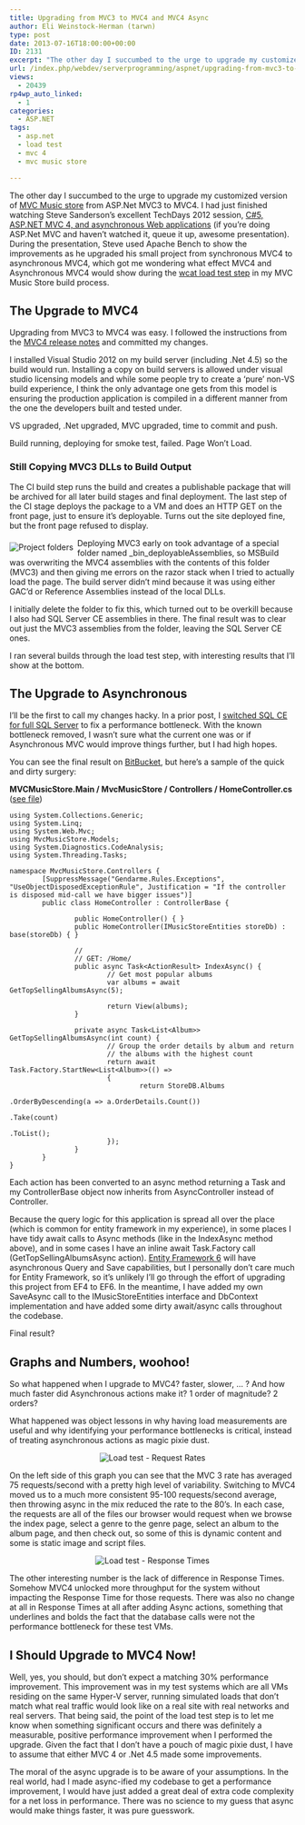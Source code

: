 ```yaml
---
title: Upgrading from MVC3 to MVC4 and MVC4 Async
author: Eli Weinstock-Herman (tarwn)
type: post
date: 2013-07-16T18:00:00+00:00
ID: 2131
excerpt: "The other day I succumbed to the urge to upgrade my customized version of MVC Music store from ASP.Net MVC3 to MVC4. I had just finished watching Steve Sanderson's excellent TechDays 2012 session, C#5, ASP.NET MVC 4, and asynchronous Web applications (if you're doing ASP.Net MVC and haven't watched it, queue it up, awesome presentation)."
url: /index.php/webdev/serverprogramming/aspnet/upgrading-from-mvc3-to-mvc4/
views:
  - 20439
rp4wp_auto_linked:
  - 1
categories:
  - ASP.NET
tags:
  - asp.net
  - load test
  - mvc 4
  - mvc music store

---
```

The other day I succumbed to the urge to upgrade my customized version of [MVC Music store][1] from ASP.Net MVC3 to MVC4. I had just finished watching Steve Sanderson&#8217;s excellent TechDays 2012 session, [C#5, ASP.NET MVC 4, and asynchronous Web applications][2] (if you&#8217;re doing ASP.Net MVC and haven&#8217;t watched it, queue it up, awesome presentation). During the presentation, Steve used Apache Bench to show the improvements as he upgraded his small project from synchronous MVC4 to asynchronous MVC4, which got me wondering what effect MVC4 and Asynchronous MVC4 would show during the [wcat load test step][3] in my MVC Music Store build process.

## The Upgrade to MVC4

Upgrading from MVC3 to MVC4 was easy. I followed the instructions from the [MVC4 release notes][4] and committed my changes. 

I installed Visual Studio 2012 on my build server (including .Net 4.5) so the build would run. Installing a copy on build servers is allowed under visual studio licensing models and while some people try to create a &#8216;pure&#8217; non-VS build experience, I think the only advantage one gets from this model is ensuring the production application is compiled in a different manner from the one the developers built and tested under.

VS upgraded, .Net upgraded, MVC upgraded, time to commit and push.

Build running, deploying for smoke test, failed. Page Won&#8217;t Load.

### Still Copying MVC3 DLLs to Build Output

The CI build step runs the build and creates a publishable package that will be archived for all later build stages and final deployment. The last step of the CI stage deploys the package to a VM and does an HTTP GET on the front page, just to ensure it&#8217;s deployable. Turns out the site deployed fine, but the front page refused to display.

<img src="http://tiernok.com/LTDBlog/MVC4/folders.png" alt="Project folders" style="margin: .5em .5em .5em 0; float: left;" />Deploying MVC3 early on took advantage of a special folder named \_bin\_deployableAssemblies, so MSBuild was overwriting the MVC4 assemblies with the contents of this folder (MVC3) and then giving me errors on the razor stack when I tried to actually load the page. The build server didn&#8217;t mind because it was using either GAC&#8217;d or Reference Assemblies instead of the local DLLs.

I initially delete the folder to fix this, which turned out to be overkill because I also had SQL Server CE assemblies in there. The final result was to clear out just the MVC3 assemblies from the folder, leaving the SQL Server CE ones.

I ran several builds through the load test step, with interesting results that I&#8217;ll show at the bottom.

## The Upgrade to Asynchronous

I&#8217;ll be the first to call my changes hacky. In a prior post, I [switched SQL CE for full SQL Server][5] to fix a performance bottleneck. With the known bottleneck removed, I wasn&#8217;t sure what the current one was or if Asynchronous MVC would improve things further, but I had high hopes.

You can see the final result on [BitBucket][6], but here&#8217;s a sample of the quick and dirty surgery:

**MVCMusicStore.Main / MvcMusicStore / Controllers / HomeController.cs** ([see file][7])

```text
using System.Collections.Generic;
using System.Linq;
using System.Web.Mvc;
using MvcMusicStore.Models;
using System.Diagnostics.CodeAnalysis;
using System.Threading.Tasks;

namespace MvcMusicStore.Controllers {
        [SuppressMessage("Gendarme.Rules.Exceptions", "UseObjectDisposedExceptionRule", Justification = "If the controller is disposed mid-call we have bigger issues")]
        public class HomeController : ControllerBase {

                public HomeController() { }
                public HomeController(IMusicStoreEntities storeDb) : base(storeDb) { }

                //
                // GET: /Home/
                public async Task<ActionResult> IndexAsync() {
                        // Get most popular albums
                        var albums = await GetTopSellingAlbumsAsync(5);
                        
                        return View(albums);
                }

                private async Task<List<Album>> GetTopSellingAlbumsAsync(int count) {
                        // Group the order details by album and return
                        // the albums with the highest count
                        return await Task.Factory.StartNew<List<Album>>(() =>
                        {
                                return StoreDB.Albums
                                                                .OrderByDescending(a => a.OrderDetails.Count())
                                                                .Take(count)
                                                                .ToList();
                        });
                }
        }
}
```
Each action has been converted to an async method returning a Task<ActionResult> and my ControllerBase object now inherits from AsyncController instead of Controller.

Because the query logic for this application is spread all over the place (which is common for entity framework in my experience), in some places I have tidy await calls to Async methods (like in the IndexAsync method above), and in some cases I have an inline await Task.Factory call (GetTopSellingAlbumsAsync action). [Entity Framework 6][8] will have asynchronous Query and Save capabilities, but I personally don&#8217;t care much for Entity Framework, so it&#8217;s unlikely I&#8217;ll go through the effort of upgrading this project from EF4 to EF6. In the meantime, I have added my own SaveAsync call to the IMusicStoreEntities interface and DbContext implementation and have added some dirty await/async calls throughout the codebase.

Final result? 

## Graphs and Numbers, woohoo!

So what happened when I upgrade to MVC4? faster, slower, &#8230; ? And how much faster did Asynchronous actions make it? 1 order of magnitude? 2 orders?

What happened was object lessons in why having load measurements are useful and why identifying your performance bottlenecks is critical, instead of treating asynchronous actions as magic pixie dust.

<div style="text-align:center;">
  <img src="http://tiernok.com/LTDBlog/MVC4/rate.png" alt="Load test - Request Rates" />
</div>

On the left side of this graph you can see that the MVC 3 rate has averaged 75 requests/second with a pretty high level of variability. Switching to MVC4 moved us to a much more consistent 95-100 requests/second average, then throwing async in the mix reduced the rate to the 80&#8217;s. In each case, the requests are all of the files our browser would request when we browse the index page, select a genre to the genre page, select an album to the album page, and then check out, so some of this is dynamic content and some is static image and script files.

<div style="text-align:center;">
  <img src="http://tiernok.com/LTDBlog/MVC4/responseTime.png" alt="Load test - Response Times" />
</div>

The other interesting number is the lack of difference in Response Times. Somehow MVC4 unlocked more throughput for the system without impacting the Response Time for those requests. There was also no change at all in Response Times at all after adding Async actions, something that underlines and bolds the fact that the database calls were not the performance bottleneck for these test VMs.

## I Should Upgrade to MVC4 Now!

Well, yes, you should, but don&#8217;t expect a matching 30% performance improvement. This improvement was in my test systems which are all VMs residing on the same Hyper-V server, running simulated loads that don&#8217;t match what real traffic would look like on a real site with real networks and real servers. That being said, the point of the load test step is to let me know when something significant occurs and there was definitely a measurable, positive performance improvement when I performed the upgrade. Given the fact that I don&#8217;t have a pouch of magic pixie dust, I have to assume that either MVC 4 or .Net 4.5 made some improvements.

The moral of the async upgrade is to be aware of your assumptions. In the real world, had I made async-ified my codebase to get a performance improvement, I would have just added a great deal of extra code complexity for a net loss in performance. There was no science to my guess that async would make things faster, it was pure guesswork.

 [1]: /index.php/All/mvc+music+store: "All LTD blog posts on MVC Music Store"
 [2]: http://channel9.msdn.com/Events/TechDays/Techdays-2012-the-Netherlands/2287 "C#5, ASP.NET MVC 4, and asynchronous Web applications on Channel9"
 [3]: /index.php/EnterpriseDev/application-lifecycle-management/continuous-delivery-adding-the-load "Continuous Delivery - Adding the Load testing Stage"
 [4]: http://www.asp.net/whitepapers/mvc4-release-notes#_Toc303253806
 [5]: /index.php/DesktopDev/MSTech/CSharp/pick-the-right-storage-all "Pick the Right Storage: All SQL is Not Equal"
 [6]: https://bitbucket.org/tarwn/mvcmusicstore.main/src "MVCMusicStore.Main on BitBucket"
 [7]: https://bitbucket.org/tarwn/mvcmusicstore.main/src/a3f3c943c685906a8986c2ce94c79db8bc04a577/MvcMusicStore/Controllers/HomeController.cs?at=default "File on BitBucket"
 [8]: http://entityframework.codeplex.com/wikipage?title=Roadmap "Entity Framework Roadmap"